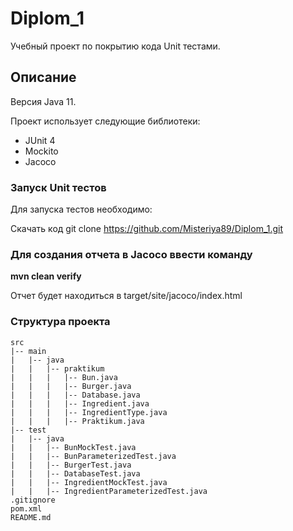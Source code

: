 # Diplom_1

Учебный проект по покрытию кода Unit тестами.

## Описание

Версия Java 11.

Проект использует следующие библиотеки:

* JUnit 4
* Mockito
* Jacoco

### Запуск Unit тестов

Для запуска тестов необходимо:

Скачать код
git clone https://github.com/Misteriya89/Diplom_1.git

### Для создания отчета в Jacoco ввести команду

**mvn clean verify**

Отчет будет находиться в target/site/jacoco/index.html

### Структура проекта

```
src
|-- main
|   |-- java
|   |   |-- praktikum
|   |   |   |-- Bun.java
|   |   |   |-- Burger.java
|   |   |   |-- Database.java
|   |   |   |-- Ingredient.java
|   |   |   |-- IngredientType.java
|   |   |   |-- Praktikum.java
|-- test
|   |-- java
|   |   |-- BunMockTest.java
|   |   |-- BunParameterizedTest.java
|   |   |-- BurgerTest.java
|   |   |-- DatabaseTest.java
|   |   |-- IngredientMockTest.java
|   |   |-- IngredientParameterizedTest.java
.gitignore
pom.xml
README.md
```
